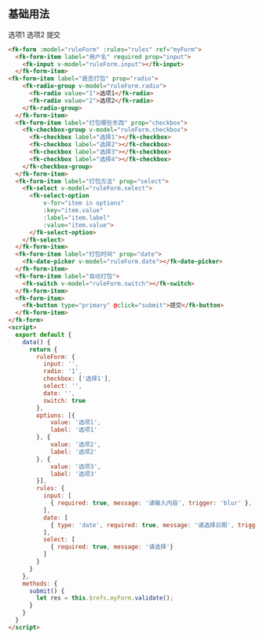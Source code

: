 ## 基础用法
<fk-form :model="ruleForm" :rules="rules" ref="myForm">
  <fk-form-item label="用户名" required prop="input">
    <fk-input v-model="ruleForm.input"></fk-input>  
  </fk-form-item> 
<fk-form-item label="是否打包" prop="radio">
    <fk-radio-group v-model="ruleForm.radio">
      <fk-radio value="1">选项1</fk-radio>
      <fk-radio value="2">选项2</fk-radio>
    </fk-radio-group>
  </fk-form-item>
  <fk-form-item label="打包哪些东西" prop="checkbox">
    <fk-checkbox-group v-model="ruleForm.checkbox">
      <fk-checkbox label="选择1"></fk-checkbox>
      <fk-checkbox label="选择2"></fk-checkbox>
      <fk-checkbox label="选择3"></fk-checkbox>
      <fk-checkbox label="选择4"></fk-checkbox>
    </fk-checkbox-group>
  </fk-form-item>
  <fk-form-item label="打包方法" prop="select">
    <fk-select v-model="ruleForm.select">
      <fk-select-option 
          v-for="item in options" 
          :key="item.value"
          :label="item.label"
          :value="item.value">
      </fk-select-option>
    </fk-select>
  </fk-form-item> 
  <fk-form-item label="打包时间" prop="date">
    <fk-date-picker v-model="ruleForm.date"></fk-date-picker>
  </fk-form-item> 
  <fk-form-item label="自动打包">
    <fk-switch v-model="ruleForm.switch"></fk-switch>
  </fk-form-item> 
  <fk-form-item>
    <fk-button type="primary" @click="submit">提交</fk-button>  
  </fk-form-item>
</fk-form>
<script>
  export default {
    data() {
      return {
        ruleForm: {
          input: '',
          radio: '1',
          checkbox: ['选择1'],
          select: '',
          date: '',
          switch: true
        },
        options: [{
            value: '选项1',
            label: '选项1'
        }, {
            value: '选项2',
            label: '选项2'
        }, {
            value: '选项3',
            label: '选项3'
        }],
        rules: {
          input: [
            { required: true, message: '请输入内容', trigger: 'blur' },
          ],
          date: [
            { type: 'date', required: true, message: '请选择日期', trigger: 'blur' }
          ],
          select: [
            { required: true, message: '请选择'}
          ]
        }
      }
    },
    methods: {
      submit() {
        let res = this.$refs.myForm.validate();
      }
    }
  }
</script>

````html
<fk-form :model="ruleForm" :rules="rules" ref="myForm">
  <fk-form-item label="用户名" required prop="input">
    <fk-input v-model="ruleForm.input"></fk-input>  
  </fk-form-item> 
<fk-form-item label="是否打包" prop="radio">
    <fk-radio-group v-model="ruleForm.radio">
      <fk-radio value="1">选项1</fk-radio>
      <fk-radio value="2">选项2</fk-radio>
    </fk-radio-group>
  </fk-form-item>
  <fk-form-item label="打包哪些东西" prop="checkbox">
    <fk-checkbox-group v-model="ruleForm.checkbox">
      <fk-checkbox label="选择1"></fk-checkbox>
      <fk-checkbox label="选择2"></fk-checkbox>
      <fk-checkbox label="选择3"></fk-checkbox>
      <fk-checkbox label="选择4"></fk-checkbox>
    </fk-checkbox-group>
  </fk-form-item>
  <fk-form-item label="打包方法" prop="select">
    <fk-select v-model="ruleForm.select">
      <fk-select-option 
          v-for="item in options" 
          :key="item.value"
          :label="item.label"
          :value="item.value">
      </fk-select-option>
    </fk-select>
  </fk-form-item> 
  <fk-form-item label="打包时间" prop="date">
    <fk-date-picker v-model="ruleForm.date"></fk-date-picker>
  </fk-form-item> 
  <fk-form-item label="自动打包">
    <fk-switch v-model="ruleForm.switch"></fk-switch>
  </fk-form-item> 
  <fk-form-item>
    <fk-button type="primary" @click="submit">提交</fk-button>  
  </fk-form-item>
</fk-form>
<script>
  export default {
    data() {
      return {
        ruleForm: {
          input: '',
          radio: '1',
          checkbox: ['选择1'],
          select: '',
          date: '',
          switch: true
        },
        options: [{
            value: '选项1',
            label: '选项1'
        }, {
            value: '选项2',
            label: '选项2'
        }, {
            value: '选项3',
            label: '选项3'
        }],
        rules: {
          input: [
            { required: true, message: '请输入内容', trigger: 'blur' },
          ],
          date: [
            { type: 'date', required: true, message: '请选择日期', trigger: 'blur' }
          ],
          select: [
            { required: true, message: '请选择'}
          ]
        }
      }
    },
    methods: {
      submit() {
        let res = this.$refs.myForm.validate();
      }
    }
  }
</script>
````